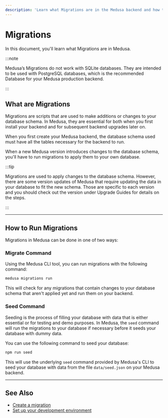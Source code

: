 ```yaml
---
description: 'Learn what Migrations are in the Medusa backend and how to run them. Migrations are used to make changes to the database schema the Medusa backend is linked to.'
---
```


# Migrations

In this document, you'll learn what Migrations are in Medusa.

:::note

Medusa’s Migrations do not work with SQLite databases. They are intended to be used with PostgreSQL databases, which is the recommended Database for your Medusa production backend.

:::

## What are Migrations

Migrations are scripts that are used to make additions or changes to your database schema. In Medusa, they are essential for both when you first install your backend and for subsequent backend upgrades later on.

When you first create your Medusa backend, the database schema used must have all the tables necessary for the backend to run.

When a new Medusa version introduces changes to the database schema, you'll have to run migrations to apply them to your own database.

:::tip

Migrations are used to apply changes to the database schema. However, there are some version updates of Medusa that require updating the data in your database to fit the new schema. Those are specific to each version and you should check out the version under Upgrade Guides for details on the steps.

:::

---

## How to Run Migrations

Migrations in Medusa can be done in one of two ways:

### Migrate Command

Using the Medusa CLI tool, you can run migrations with the following command:

```bash
medusa migrations run
```

This will check for any migrations that contain changes to your database schema that aren't applied yet and run them on your backend.

### Seed Command

Seeding is the process of filling your database with data that is either essential or for testing and demo purposes. In Medusa, the `seed` command will run the migrations to your database if necessary before it seeds your database with dummy data.

You can use the following command to seed your database:

```bash npm2yarn
npm run seed
```

This will use the underlying `seed` command provided by Medusa's CLI to seed your database with data from the file `data/seed.json` on your Medusa backend.

---

## See Also

- [Create a migration](index.md)
- [Set up your development environment](../../../development/backend/prepare-environment.mdx)
